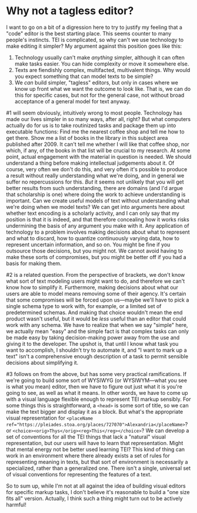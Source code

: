 # Why not a tagless editor?

I want to go on a bit of a digression here to try to justify my feeling that a "code" editor is the best starting place. This seems counter to many people's instincts. TEI is complicated, so why can't we use technology to make editing it simpler? My argument against this position goes like this:

1. Technology usually can't make *anything* simpler, although it can often make tasks easier. You can hide complexity or move it somewhere else.
2. Texts are fiendishly complex, multifacted, multivalent things. Why would you expect something that can model texts to be simple?
3. We *can* build simpler, "tagless" editors, but only in cases where we know up front what we want the outcome to look like. That is, we can do this for specific cases, but not for the general case, not without broad acceptance of a general model for text anyway.

#1 will seem obviously, intuitively wrong to most people. Technology has made our lives simpler in so many ways, after all, right? But what computers actually do for us is to take routinized tasks and package them up into executable functions: Find me the nearest coffee shop and tell me how to get there. Show me a list of books in the library in this subject area published after 2009. It can't tell me whether I will like that coffee shop, nor which, if any, of the books in that list will be crucial to my research. At some point, actual engagement with the material in question is needed. We should understand a thing before making intellectual judgements about it. Of course, very often we don't do this, and very often it's possible to produce a result without really understanding what we're doing, and in general we suffer no repercussions for this. *But* it seems not unlikely that you will get better results from such understanding, there are domains (and I'd argue that scholarship is one) where doing the work to achieve understanding is important. Can we create useful models of text without understanding what we're doing when we model texts? We can get into arguments here about whether text encoding is a scholarly activity, and I can only say that my position is that it is indeed, and that therefore concealing how it works risks undermining the basis of any argument you make with it. Any application of technology to a problem involves making decisions about what to represent and what to discard, how to quantize continuously varying data, how to represent uncertain information, and so on. You might be fine if you outsource those decisions, but you might not. We cannot avoid having to make these sorts of compromises, but you might be better off if you had a basis for making them.

#2 is a related question. From the perspective of brackets, we don't know what sort of text modeling users might want to do, and therefore we can't know how to simplify it. Furthermore, making decisions about what our users are able to model means removing some of their agency. It's certain that some compromises will be forced upon us—maybe we'll have to pick a single schema type to work with, for example, or a limited set of predetermined schemas. And making that choice wouldn't mean the end product wasn't useful, but it would be *less* useful than an editor that could work with any schema. We have to realize that when we say "simple" here, we actually mean "easy" and the simple fact is that complex tasks can only be made easy by taking decision-making power away from the use and giving it to the developer. The upshot is, that until I know what task you want to accomplish, I shouldn't try to automate it, and "I want to mark up a text" isn't a comprehensive enough description of a task to permit sensible decisions about simplifying it.

#3 follows on from the above, but has some very practical ramifications. If we're going to build some sort of WYSIWYG (or WYSIWYM—what you see is what you mean) editor, then we have to figure out just what it is you're going to see, as well as what it means. In other words, we have to come up with a visual language flexible enough to represent TEI markup sensibly. For some things this is straightforward, a `<head>` is some sort of title, so we can make the text bigger and display it as a block. But what's the appropriate visual representation for `<placeName ref="https://pleiades.stoa.org/places/727070">Alexandria</placeName>`? or `<choice><orig>Thys</orig><reg>This</reg></choice>`? We can develop a set of conventions for all the TEI things that lack a "natural" visual representation, but our users will have to learn that representation. Might that mental energy not be better used learning TEI? This kind of thing can work in an environment where there already exists a set of rules for representing meaning in texts, but that sort of environment is necessarily a specialized, rather than a generalized one. There isn't a single, universal set of visual conventions for representing the features of a text.

So to sum up, while I'm not at all against the idea of building visual editors for specific markup tasks, I don't believe it's reasonable to build a "one size fits all" version. Actually, I think such a thing might turn out to be actively harmful!

